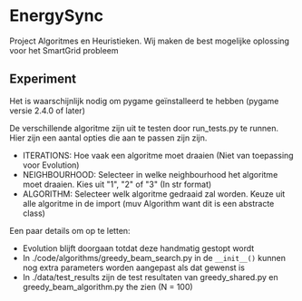 # EnergySync
Project Algoritmes en Heuristieken. Wij maken de best mogelijke oplossing voor het SmartGrid probleem

 ## Experiment

Het is waarschijnlijk nodig om pygame geïnstalleerd te hebben (pygame versie 2.4.0 of later)

 De verschillende algoritme zijn uit te testen door run_tests.py te runnen. Hier zijn een aantal opties die aan te passen zijn zijn.
 - ITERATIONS: Hoe vaak een algoritme moet draaien (Niet van toepassing voor Evolution)
 - NEIGHBOURHOOD: Selecteer in welke neighbourhood het algoritme moet draaien. Kies uit "1", "2" of "3" (In str format)
 - ALGORITHM: Selecteer welk algoritme gedraaid zal worden. Keuze uit alle algoritme in de import (muv Algorithm want dit is een abstracte class)

 Een paar details om op te letten:
 - Evolution blijft doorgaan totdat deze handmatig gestopt wordt
 - In ./code/algorithms/greedy_beam_search.py in de `__init__()` kunnen nog extra parameters worden aangepast als dat gewenst is
 - In ./data/test_results zijn de test resultaten van greedy_shared.py en greedy_beam_algorithm.py the zien (N = 100)